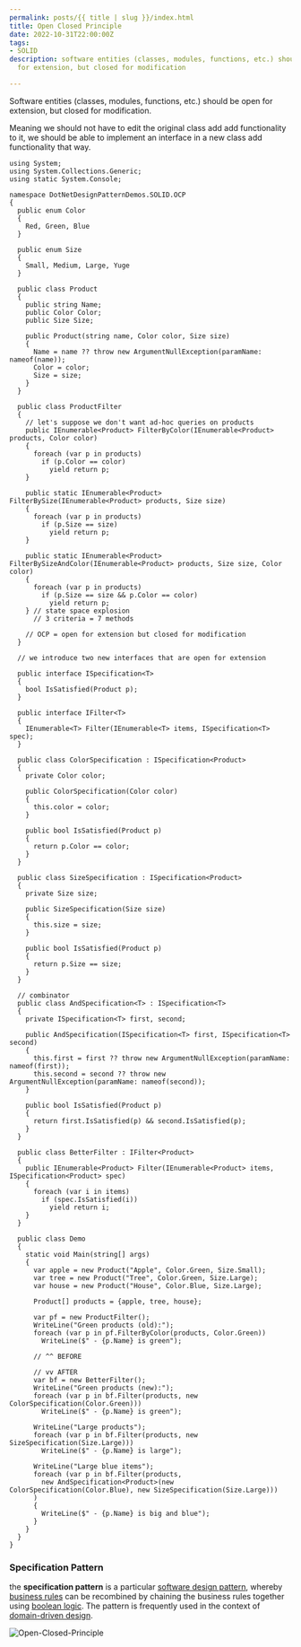```yaml
---
permalink: posts/{{ title | slug }}/index.html
title: Open Closed Principle
date: 2022-10-31T22:00:00Z
tags:
- SOLID
description: software entities (classes, modules, functions, etc.) should be open
  for extension, but closed for modification

---
```

Software entities (classes, modules, functions, etc.) should be open for extension, but closed for modification.

Meaning we should not have to edit the original class add add functionality to it, we should be able to implement an interface in a new class add functionality that way.

    using System;
    using System.Collections.Generic;
    using static System.Console;
    
    namespace DotNetDesignPatternDemos.SOLID.OCP
    {
      public enum Color
      {
        Red, Green, Blue
      }
    
      public enum Size
      {
        Small, Medium, Large, Yuge
      }
    
      public class Product
      {
        public string Name;
        public Color Color;
        public Size Size;
    
        public Product(string name, Color color, Size size)
        {
          Name = name ?? throw new ArgumentNullException(paramName: nameof(name));
          Color = color;
          Size = size;
        }
      }
    
      public class ProductFilter
      {
        // let's suppose we don't want ad-hoc queries on products
        public IEnumerable<Product> FilterByColor(IEnumerable<Product> products, Color color)
        {
          foreach (var p in products)
            if (p.Color == color)
              yield return p;
        }
        
        public static IEnumerable<Product> FilterBySize(IEnumerable<Product> products, Size size)
        {
          foreach (var p in products)
            if (p.Size == size)
              yield return p;
        }
    
        public static IEnumerable<Product> FilterBySizeAndColor(IEnumerable<Product> products, Size size, Color color)
        {
          foreach (var p in products)
            if (p.Size == size && p.Color == color)
              yield return p;
        } // state space explosion
          // 3 criteria = 7 methods
    
        // OCP = open for extension but closed for modification
      }
    
      // we introduce two new interfaces that are open for extension
    
      public interface ISpecification<T>
      {
        bool IsSatisfied(Product p);
      }
    
      public interface IFilter<T>
      {
        IEnumerable<T> Filter(IEnumerable<T> items, ISpecification<T> spec);
      }
    
      public class ColorSpecification : ISpecification<Product>
      {
        private Color color;
    
        public ColorSpecification(Color color)
        {
          this.color = color;
        }
    
        public bool IsSatisfied(Product p)
        {
          return p.Color == color;
        }
      }
    
      public class SizeSpecification : ISpecification<Product>
      {
        private Size size;
    
        public SizeSpecification(Size size)
        {
          this.size = size;
        }
    
        public bool IsSatisfied(Product p)
        {
          return p.Size == size;
        }
      }
    
      // combinator
      public class AndSpecification<T> : ISpecification<T>
      {
        private ISpecification<T> first, second;
    
        public AndSpecification(ISpecification<T> first, ISpecification<T> second)
        {
          this.first = first ?? throw new ArgumentNullException(paramName: nameof(first));
          this.second = second ?? throw new ArgumentNullException(paramName: nameof(second));
        }
    
        public bool IsSatisfied(Product p)
        {
          return first.IsSatisfied(p) && second.IsSatisfied(p);
        }
      }
    
      public class BetterFilter : IFilter<Product>
      {
        public IEnumerable<Product> Filter(IEnumerable<Product> items, ISpecification<Product> spec)
        {
          foreach (var i in items)
            if (spec.IsSatisfied(i))
              yield return i;
        }
      }
    
      public class Demo
      {
        static void Main(string[] args)
        {
          var apple = new Product("Apple", Color.Green, Size.Small);
          var tree = new Product("Tree", Color.Green, Size.Large);
          var house = new Product("House", Color.Blue, Size.Large);
    
          Product[] products = {apple, tree, house};
    
          var pf = new ProductFilter();
          WriteLine("Green products (old):");
          foreach (var p in pf.FilterByColor(products, Color.Green))
            WriteLine($" - {p.Name} is green");
    
          // ^^ BEFORE
    
          // vv AFTER
          var bf = new BetterFilter();
          WriteLine("Green products (new):");
          foreach (var p in bf.Filter(products, new ColorSpecification(Color.Green)))
            WriteLine($" - {p.Name} is green");
    
          WriteLine("Large products");
          foreach (var p in bf.Filter(products, new SizeSpecification(Size.Large)))
            WriteLine($" - {p.Name} is large");
    
          WriteLine("Large blue items");
          foreach (var p in bf.Filter(products,
            new AndSpecification<Product>(new ColorSpecification(Color.Blue), new SizeSpecification(Size.Large)))
          )
          {
            WriteLine($" - {p.Name} is big and blue");
          }
        }
      }
    }

### Specification Pattern

the **specification pattern** is a particular [software design pattern](https://en.wikipedia.org/wiki/Software_design_pattern "Software design pattern"), whereby [business rules](https://en.wikipedia.org/wiki/Business_rules "Business rules") can be recombined by chaining the business rules together using [boolean logic](https://en.wikipedia.org/wiki/Boolean_algebra "Boolean algebra"). The pattern is frequently used in the context of [domain-driven design](https://en.wikipedia.org/wiki/Domain-driven_design "Domain-driven design").

![Open-Closed-Principle](/images/ocp.png "OCP")